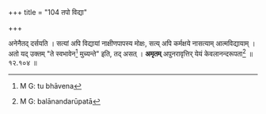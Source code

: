 +++
title = "104 तपो विद्या"

+++


अनेनैतद् दर्सयति । सत्यां अपि विद्यायां नाक्षीणपापस्य मोक्षः, सत्य् अपि कर्मक्षये नासत्याम् आत्मविद्यायाम् । अतो यद् उक्तम् "ते स्वभावेन[^३१५] मुच्यन्ते" इति, तद् असत् । **अमृतम्** अपुनरावृत्तिर् येयं केवलानन्दरूपता[^३१६] ॥ १२.१०४ ॥


[^३१६]:
     M G: balānandarūpatā


[^३१५]:
     M G: tu bhāvena